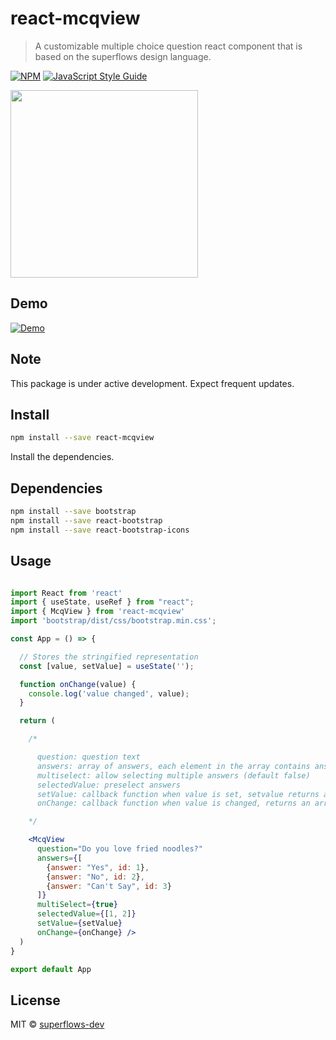 # react-mcqview

> A customizable multiple choice question react component that is based on the superflows design language.

[![NPM](https://img.shields.io/npm/v/react-mcqview.svg)](https://www.npmjs.com/package/react-mcqview) [![JavaScript Style Guide](https://img.shields.io/badge/code_style-standard-brightgreen.svg)](https://standardjs.com)

<img src="https://user-images.githubusercontent.com/108924653/181242155-0b59c2bd-4630-4547-8c21-e254442161d6.png" width="300">

## Demo

[![Demo](https://developer.stackblitz.com/img/open_in_stackblitz.svg)](https://stackblitz.com/edit/react-ts-sc1r3h?file=App.tsx)


## Note

This package is under active development. Expect frequent updates.

## Install

```bash
npm install --save react-mcqview
```
Install the dependencies.

## Dependencies

```bash
npm install --save bootstrap
npm install --save react-bootstrap
npm install --save react-bootstrap-icons
```

## Usage

```jsx

import React from 'react'
import { useState, useRef } from "react";
import { McqView } from 'react-mcqview'
import 'bootstrap/dist/css/bootstrap.min.css';

const App = () => {

  // Stores the stringified representation
  const [value, setValue] = useState('');

  function onChange(value) {
    console.log('value changed', value);
  }

  return (

    /*

      question: question text
      answers: array of answers, each element in the array contains answer text and id (value)
      multiselect: allow selecting multiple answers (default false)
      selectedValue: preselect answers
      setValue: callback function when value is set, setvalue returns a stringified representation of the selections
      onChange: callback function when value is changed, returns an array representations of the selections

    */

    <McqView 
      question="Do you love fried noodles?"
      answers={[
        {answer: "Yes", id: 1},
        {answer: "No", id: 2},
        {answer: "Can't Say", id: 3}
      ]}
      multiSelect={true}
      selectedValue={[1, 2]}
      setValue={setValue}
      onChange={onChange} />
  )
}

export default App


```

## License

MIT © [superflows-dev](https://github.com/superflows-dev)
